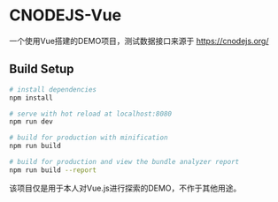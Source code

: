 # CNODEJS-Vue

一个使用Vue搭建的DEMO项目，测试数据接口来源于 https://cnodejs.org/

## Build Setup

``` bash
# install dependencies
npm install

# serve with hot reload at localhost:8080
npm run dev

# build for production with minification
npm run build

# build for production and view the bundle analyzer report
npm run build --report
```

该项目仅是用于本人对Vue.js进行探索的DEMO，不作于其他用途。

